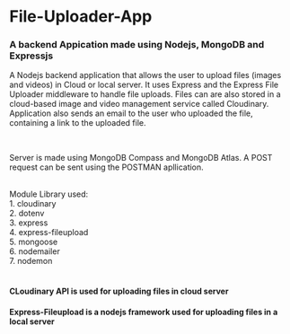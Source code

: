 # File-Uploader-App

### A backend Appication made using Nodejs, MongoDB and Expressjs

A Nodejs backend application that allows the user to upload files (images and videos) in Cloud or local server. It uses Express and the Express File Uploader middleware to handle file uploads. Files can are also stored in a cloud-based image and video management service called Cloudinary.
Application also sends an email to the user who uploaded the file, containing a link to the uploaded file.

<br>

Server is made using MongoDB Compass and MongoDB Atlas. A POST request can be sent using the POSTMAN apllication. 

<br>
Module Library used:<br>
    1. cloudinary<br>
    2. dotenv<br>
    3. express<br>
    4. express-fileupload<br>
    5. mongoose <br>
    6. nodemailer<br>
    7. nodemon <br>
    
<br>

#### CLoudinary API is used for uploading files in cloud server

#### Express-Fileupload is a nodejs framework used for uploading files in a local server



    
    

    

   
    
